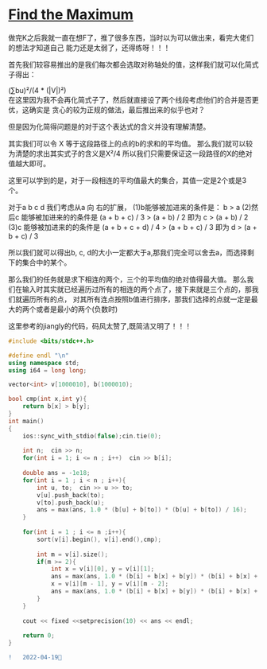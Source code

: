 #  [Find the Maximum](https://ac.nowcoder.com/acm/contest/32708/F)


  做完K之后我就一直在想F了，推了很多东西，当时以为可以做出来，看完大佬们的想法才知道自己
  能力还是太弱了，还得练呀！！！
  
  
  首先我们较容易推出的是我们每次都会选取对称轴处的值，这样我们就可以化简式子得出：
  
  (∑bu)²/(4 * (|V|)²)  
  在这里因为我不会再化简式子了，然后就直接设了两个线段考虑他们的合并是否更优，这确实是
  贪心的较为正规的做法，最后推出来的似乎也对？
  
  但是因为化简得问题是的对于这个表达式的含义并没有理解清楚。
                 
  其实我们可以令 X 等于这段路径上的点的b的求和的平均值。
  那么我们就可以较为清楚的求出其实式子的含义是X²/4
  所以我们只需要保证这一段路径的X的绝对值越大即可。
  
  这里可以学到的是，对于一段相连的平均值最大的集合，其值一定是2个或是3个。
  
  对于a b c d
  我们考虑从a 向 右的扩展，
  (1)b能够被加进来的条件是： b > a
  (2)然后c 能够被加进来的的条件是 (a + b + c) / 3 > (a + b) / 2 即为 c > (a + b) / 2
  (3)c 能够被加进来的的条件是 (a + b + c + d) / 4 > (a + b + c) / 3 即为 d > (a + b + c) / 3
  
  所以我们就可以得出b, c, d的大小一定都大于a,那我们完全可以舍去a，而选择剩下的集合中的某个。
  
  
  那么我们的任务就是求下相连的两个，三个的平均值的绝对值得最大值。
  那么我们在输入时其实就已经遍历过所有的相连的两个点了，接下来就是三个点的，那我们就遍历所有的点，
  对其所有连点按照b值进行排序，那我们选择的点就一定是最大的两个或者是最小的两个(负数时)
  
 这里参考的jiangly的代码，码风太赞了,既简洁又明了！！！
 
```C++
#include <bits/stdc++.h>

#define endl "\n"
using namespace std;
using i64 = long long;

vector<int> v[1000010], b(1000010);

bool cmp(int x,int y){
	return b[x] > b[y];
}
int main()
{
	ios::sync_with_stdio(false);cin.tie(0);
	
	int n;  cin >> n;
	for(int i = 1; i <= n ; i++)  cin >> b[i];
	
	double ans = -1e18;
	for(int i = 1 ; i < n ; i++){
		int u, to;  cin >> u >> to;
		v[u].push_back(to);
		v[to].push_back(u);
		ans = max(ans, 1.0 * (b[u] + b[to]) * (b[u] + b[to]) / 16);
	}
	
	for(int i = 1 ; i <= n ;i++){
		sort(v[i].begin(), v[i].end(),cmp);
		
		int m = v[i].size();
		if(m >= 2){
			int x = v[i][0], y = v[i][1];
			ans = max(ans, 1.0 * (b[i] + b[x] + b[y]) * (b[i] + b[x] + b[y]) / 36);
			x = v[i][m - 1], y = v[i][m - 2];
			ans = max(ans, 1.0 * (b[i] + b[x] + b[y]) * (b[i] + b[x] + b[y]) / 36);
		}
	}
	
	cout << fixed <<setprecision(10) << ans << endl;
	
	return 0;
}
```

```diff
!   2022-04-19🦋
```

